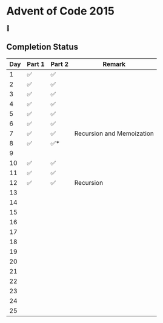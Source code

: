 # Advent of Code 2015

:christmas_tree:

## Completion Status

| Day | Part 1 | Part 2 | Remark |
| --- | --- | --- | --- |
| 1 | :white_check_mark: | :white_check_mark: | |
| 2 | :white_check_mark: | :white_check_mark: | |
| 3 | :white_check_mark: | :white_check_mark: | |
| 4 | :white_check_mark: | :white_check_mark: | |
| 5 | :white_check_mark: | :white_check_mark: | |
| 6 | :white_check_mark: | :white_check_mark: | |
| 7 | :white_check_mark: | :white_check_mark: | Recursion and Memoization |
| 8 | :white_check_mark: | :white_check_mark:* | |
| 9 | | | |
| 10 | :white_check_mark: | :white_check_mark: | |
| 11 | :white_check_mark: | :white_check_mark: | |
| 12 | :white_check_mark: | :white_check_mark: | Recursion |
| 13 | | | |
| 14 | | | |
| 15 | | | |
| 16 | | | |
| 17 | | | |
| 18 | | | |
| 19 | | | |
| 20 | | | |
| 21 | | | |
| 22 | | | |
| 23 | | | |
| 24 | | | |
| 25 | | | |
